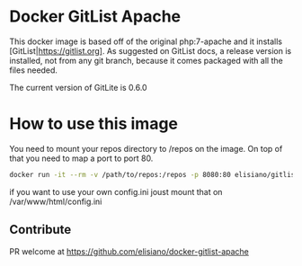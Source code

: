 #  Docker GitList Apache
This docker image is based off of the original php:7-apache and it installs [GitList|https://gitlist.org].
As suggested on GitList docs, a release version is installed, not from any git branch, because it comes packaged with all the files needed.

The current version of GitLite is 0.6.0

#  How to use this image
You need to mount your repos directory to /repos on the image. On top of that you need to map a port to port 80.

```bash
docker run -it --rm -v /path/to/repos:/repos -p 8080:80 elisiano/gitlist-apache
```
if you want to use your own config.ini joust mount that on /var/www/html/config.ini

## Contribute
PR welcome at https://github.com/elisiano/docker-gitlist-apache
